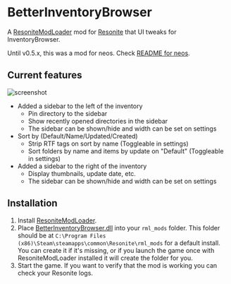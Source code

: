 # BetterInventoryBrowser

A [ResoniteModLoader](https://github.com/resonite-modding-group/ResoniteModLoader) mod for [Resonite](https://resonite.com/) that UI tweaks for InventoryBrowser.

Until v0.5.x, this was a mod for neos. Check [README for neos](https://github.com/hantabaru1014/BetterInventoryBrowser/tree/neos).

## Current features
![screenshot](https://github.com/hantabaru1014/BetterInventoryBrowser/assets/16133291/dd821a83-c6c2-424d-9f9d-3f3e3509e9e5)

- Added a sidebar to the left of the inventory
    - Pin directory to the sidebar
    - Show recently opened directories in the sidebar
    - The sidebar can be shown/hide and width can be set on settings
- Sort by (Default/Name/Updated/Created)
    - Strip RTF tags on sort by name (Toggleable in settings)
    - Sort folders by name and items by update on "Default" (Toggleable in settings)
- Added a sidebar to the right of the inventory
    - Display thumbnails, update date, etc.
    - The sidebar can be shown/hide and width can be set on settings

## Installation
1. Install [ResoniteModLoader](https://github.com/resonite-modding-group/ResoniteModLoader).
2. Place [BetterInventoryBrowser.dll](https://github.com/hantabaru1014/BetterInventoryBrowser/releases/latest/download/BetterInventoryBrowser.dll) into your `rml_mods` folder. This folder should be at `C:\Program Files (x86)\Steam\steamapps\common\Resonite\rml_mods` for a default install. You can create it if it's missing, or if you launch the game once with ResoniteModLoader installed it will create the folder for you.
3. Start the game. If you want to verify that the mod is working you can check your Resonite logs.

